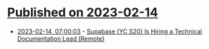 # [Published on 2023-02-14](index.md)

* [2023-02-14, 07:00:03](https://news.ycombinator.com/item?id=34786336) - [Supabase (YC S20) Is Hiring a Technical Documentation Lead (Remote)](https://boards.greenhouse.io/supabase/jobs/4796595004)
